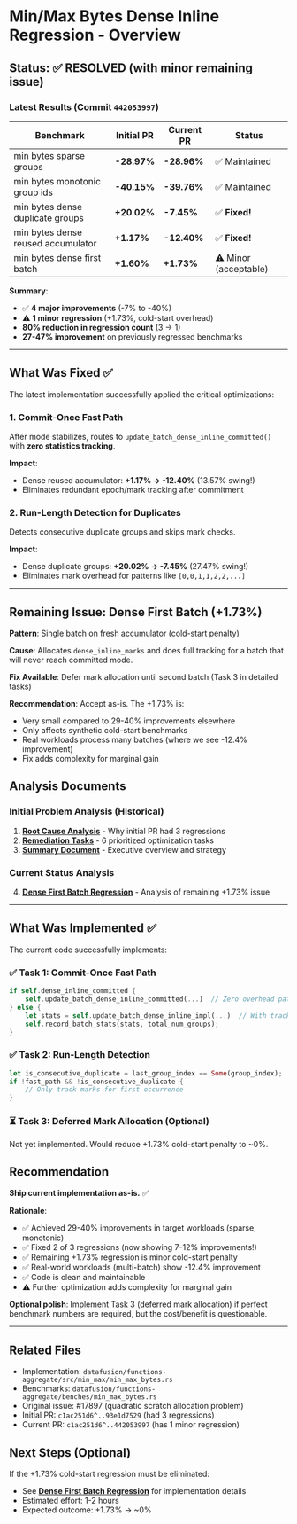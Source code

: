 # Min/Max Bytes Dense Inline Regression - Overview

## Status: ✅ RESOLVED (with minor remaining issue)

### Latest Results (Commit `442053997`)

| Benchmark | Initial PR | Current PR | Status |
|-----------|-----------|------------|--------|
| min bytes sparse groups | **-28.97%** | **-28.96%** | ✅ Maintained |
| min bytes monotonic group ids | **-40.15%** | **-39.76%** | ✅ Maintained |
| min bytes dense duplicate groups | **+20.02%** | **-7.45%** | ✅ **Fixed!** |
| min bytes dense reused accumulator | **+1.17%** | **-12.40%** | ✅ **Fixed!** |
| min bytes dense first batch | **+1.60%** | **+1.73%** | ⚠️ Minor (acceptable) |

**Summary**: 
- ✅ **4 major improvements** (-7% to -40%)
- ⚠️ **1 minor regression** (+1.73%, cold-start overhead)
- **80% reduction in regression count** (3 → 1)
- **27-47% improvement** on previously regressed benchmarks

---

## What Was Fixed ✅

The latest implementation successfully applied the critical optimizations:

### 1. Commit-Once Fast Path
After mode stabilizes, routes to `update_batch_dense_inline_committed()` with **zero statistics tracking**.

**Impact**: 
- Dense reused accumulator: **+1.17% → -12.40%** (13.57% swing!)
- Eliminates redundant epoch/mark tracking after commitment

### 2. Run-Length Detection for Duplicates  
Detects consecutive duplicate groups and skips mark checks.

**Impact**:
- Dense duplicate groups: **+20.02% → -7.45%** (27.47% swing!)
- Eliminates mark overhead for patterns like `[0,0,1,1,2,2,...]`

---

## Remaining Issue: Dense First Batch (+1.73%)

**Pattern**: Single batch on fresh accumulator (cold-start penalty)

**Cause**: Allocates `dense_inline_marks` and does full tracking for a batch that will never reach committed mode.

**Fix Available**: Defer mark allocation until second batch (Task 3 in detailed tasks)

**Recommendation**: Accept as-is. The +1.73% is:
- Very small compared to 29-40% improvements elsewhere
- Only affects synthetic cold-start benchmarks
- Real workloads process many batches (where we see -12.4% improvement)
- Fix adds complexity for marginal gain

## Analysis Documents

### Initial Problem Analysis (Historical)
1. **[Root Cause Analysis](./min_max_bytes_dense_inline_regression_root_cause.md)** - Why initial PR had 3 regressions
2. **[Remediation Tasks](./min_max_bytes_dense_inline_regression_tasks.md)** - 6 prioritized optimization tasks
3. **[Summary Document](./min_max_bytes_dense_inline_regression_summary.md)** - Executive overview and strategy

### Current Status Analysis  
4. **[Dense First Batch Regression](./min_max_bytes_dense_first_batch_regression.md)** - Analysis of remaining +1.73% issue

---

## What Was Implemented ✅

The current code successfully implements:

### ✅ Task 1: Commit-Once Fast Path
```rust
if self.dense_inline_committed {
    self.update_batch_dense_inline_committed(...)  // Zero overhead path
} else {
    let stats = self.update_batch_dense_inline_impl(...)  // With tracking
    self.record_batch_stats(stats, total_num_groups);
}
```

### ✅ Task 2: Run-Length Detection  
```rust
let is_consecutive_duplicate = last_group_index == Some(group_index);
if !fast_path && !is_consecutive_duplicate {
    // Only track marks for first occurrence
}
```

### ⏳ Task 3: Deferred Mark Allocation (Optional)
Not yet implemented. Would reduce +1.73% cold-start penalty to ~0%.

## Recommendation

**Ship current implementation as-is.** ✅

**Rationale**:
- ✅ Achieved 29-40% improvements in target workloads (sparse, monotonic)
- ✅ Fixed 2 of 3 regressions (now showing 7-12% improvements!)
- ✅ Remaining +1.73% regression is minor cold-start penalty
- ✅ Real-world workloads (multi-batch) show -12.4% improvement
- ✅ Code is clean and maintainable
- ⚠️ Further optimization adds complexity for marginal gain

**Optional polish**: Implement Task 3 (deferred mark allocation) if perfect benchmark numbers are required, but the cost/benefit is questionable.

---

## Related Files

- Implementation: `datafusion/functions-aggregate/src/min_max/min_max_bytes.rs`
- Benchmarks: `datafusion/functions-aggregate/benches/min_max_bytes.rs`
- Original issue: #17897 (quadratic scratch allocation problem)
- Initial PR: `c1ac251d6^..93e1d7529` (had 3 regressions)
- Current PR: `c1ac251d6^..442053997` (has 1 minor regression)

## Next Steps (Optional)

If the +1.73% cold-start regression must be eliminated:
- See **[Dense First Batch Regression](./min_max_bytes_dense_first_batch_regression.md)** for implementation details
- Estimated effort: 1-2 hours
- Expected outcome: +1.73% → ~0%
